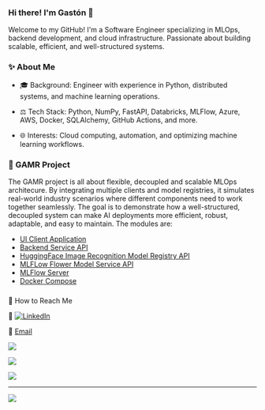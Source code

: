 ### Hi there! I'm Gastón 👋

Welcome to my GitHub! I'm a Software Engineer specializing in MLOps, backend development, and cloud infrastructure. Passionate about building scalable, efficient, and well-structured systems.

### ✨ About Me

* 🎓 Background: Engineer with experience in Python, distributed systems, and machine learning operations.

* ⚖️ Tech Stack: Python, NumPy, FastAPI, Databricks, MLFlow, Azure, AWS, Docker, SQLAlchemy, GitHub Actions, and more.

* 🌐 Interests: Cloud computing, automation, and optimizing machine learning workflows.

### 🎯 GAMR Project

The GAMR project is all about flexible, decoupled and scalable MLOps architecure. By integrating multiple clients and model registries, it simulates real-world industry scenarios where different components need to work together seamlessly. The goal is to demonstrate how a well-structured, decoupled system can make AI deployments more efficient, robust, adaptable, and easy to maintain. The modules are:

* [UI Client Application](https://github.com/gastonamengual/GAMR-Client-Streamlit)
* [Backend Service API](https://github.com/gastonamengual/GAMR-Backend-Service-Vercel)
* [HuggingFace Image Recognition Model Registry API](https://github.com/gastonamengual/GAMR-Model-Registry-HF)
* [MLFLow Flower Model Service API](https://github.com/gastonamengual/GAMR-Model-Registry-MLFlow)
* [MLFlow Server](https://github.com/gastonamengual/GAMR-MLFlow-Server)
* [Docker Compose](https://github.com/gastonamengual/GAMR-Docker-Compose)

###

🌟 How to Reach Me

👤 [![LinkedIn](https://img.shields.io/badge/LinkedIn-%230077B5.svg?logo=linkedin&logoColor=white)](https://linkedin.com/in/gastonamengual)

📧 [Email](gastonamengual@icloud.com)


![](https://github-readme-stats.vercel.app/api/top-langs/?username=gastonamengual&theme=radical&hide_border=false&include_all_commits=false&count_private=false&layout=compact)

![](https://github-readme-stats.vercel.app/api?username=gastonamengual&theme=radical&hide_border=false&include_all_commits=false&count_private=false)<br/>

![](https://github-readme-streak-stats.herokuapp.com/?user=gastonamengual&theme=radical&hide_border=false)<br/>

---
[![](https://visitcount.itsvg.in/api?id=romica44&icon=0&color=0)](https://visitcount.itsvg.in)
